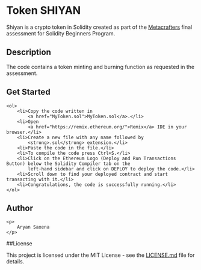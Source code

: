 # Token SHIYAN

  <p>
        Shiyan is a crypto token in Solidity created as part of the
        <a href="https://www.metacrafters.io/">Metacrafters</a> final assessment for Solidity Beginners Program.
   </p>

## Description
   <p>
        The code contains a token minting and burning function as requested in the assessment.
    </p>

## Get Started
    <ol>
        <li>Copy the code written in
            <a href="MyToken.sol">MyToken.sol</a>.</li>
        <li>Open
            <a href="https://remix.ethereum.org/">Remix</a> IDE in your browser.</li>
        <li>Create a new file with any name followed by
            <strong>.sol</strong> extension.</li>
        <li>Paste the code in the file.</li>
        <li>To compile the code press Ctrl+S.</li>
        <li>Click on the Ethereum Logo (Deploy and Run Transactions Button) below the Solidity Compiler tab on the
            left-hand sidebar and click on DEPLOY to deploy the code.</li>
        <li>Scroll down to find your deployed contract and start transacting with it.</li>
        <li>Congratulations, the code is successfully running.</li>
    </ol>

   ## Author
    <p>
        Aryan Saxena
    </p>

##License
    <p>
        This project is licensed under the MIT License - see the
        <a href="LICENSE.md">LICENSE.md</a> file for details.
    </p>
